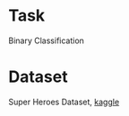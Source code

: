 # Task
Binary Classification

# Dataset
Super Heroes Dataset, [kaggle](https://www.kaggle.com/claudiodavi/superhero-set/version/1)